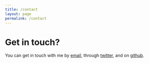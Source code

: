 ```yaml
---
title: /contact
layout: page
permalink: /contact
---
```


# Get in touch?


You can get in touch with me by <a href="mailto:igarashi.kouki@gmail.com">email</a>, through [twitter](https://twitter.com/igarash1), and on [github](https://github.com/igarash1).